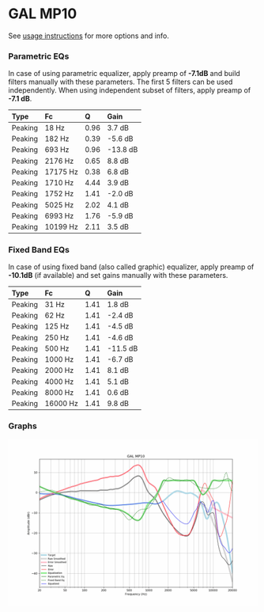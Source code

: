 # GAL MP10
See [usage instructions](https://github.com/jaakkopasanen/AutoEq#usage) for more options and info.

### Parametric EQs
In case of using parametric equalizer, apply preamp of **-7.1dB** and build filters manually
with these parameters. The first 5 filters can be used independently.
When using independent subset of filters, apply preamp of **-7.1 dB**.

| Type    | Fc       |    Q | Gain     |
|:--------|:---------|:-----|:---------|
| Peaking | 18 Hz    | 0.96 | 3.7 dB   |
| Peaking | 182 Hz   | 0.39 | -5.6 dB  |
| Peaking | 693 Hz   | 0.96 | -13.8 dB |
| Peaking | 2176 Hz  | 0.65 | 8.8 dB   |
| Peaking | 17175 Hz | 0.38 | 6.8 dB   |
| Peaking | 1710 Hz  | 4.44 | 3.9 dB   |
| Peaking | 1752 Hz  | 1.41 | -2.0 dB  |
| Peaking | 5025 Hz  | 2.02 | 4.1 dB   |
| Peaking | 6993 Hz  | 1.76 | -5.9 dB  |
| Peaking | 10199 Hz | 2.11 | 3.5 dB   |

### Fixed Band EQs
In case of using fixed band (also called graphic) equalizer, apply preamp of **-10.1dB**
(if available) and set gains manually with these parameters.

| Type    | Fc       |    Q | Gain     |
|:--------|:---------|:-----|:---------|
| Peaking | 31 Hz    | 1.41 | 1.8 dB   |
| Peaking | 62 Hz    | 1.41 | -2.4 dB  |
| Peaking | 125 Hz   | 1.41 | -4.5 dB  |
| Peaking | 250 Hz   | 1.41 | -4.6 dB  |
| Peaking | 500 Hz   | 1.41 | -11.5 dB |
| Peaking | 1000 Hz  | 1.41 | -6.7 dB  |
| Peaking | 2000 Hz  | 1.41 | 8.1 dB   |
| Peaking | 4000 Hz  | 1.41 | 5.1 dB   |
| Peaking | 8000 Hz  | 1.41 | 0.6 dB   |
| Peaking | 16000 Hz | 1.41 | 9.8 dB   |

### Graphs
![](./GAL%20MP10.png)